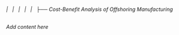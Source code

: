 ###### |   |   |   |   |   ├── Cost-Benefit Analysis of Offshoring Manufacturing

*Add content here*